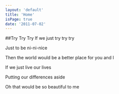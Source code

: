 ```yaml
---
layout: 'default'
title: 'Home'
isPage: true
date: '2011-07-02'
---
```


##Try Try Try
If we just try try try

Just to be ni-ni-nice

Then the world would be a better place for you and I

If we just live our lives

Putting our differences aside

Oh that would be so beautiful to me

 

